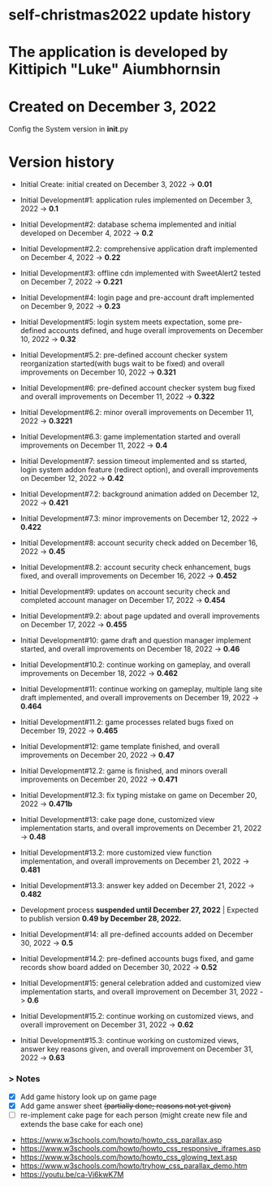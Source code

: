 # self-christmas2022 update history

# The application is developed by Kittipich "Luke" Aiumbhornsin

# Created on December 3, 2022

Config the System version in **init**.py

# Version history

- Initial Create: initial created on December 3, 2022 -> **0.01**

- Initial Development#1: application rules implemented on December 3, 2022 -> **0.1**

- Initial Development#2: database schema implemented and initial developed on December 4, 2022 -> **0.2**

- Initial Development#2.2: comprehensive application draft implemented on December 4, 2022 -> **0.22**

- Initial Development#3: offline cdn implemented with SweetAlert2 tested on December 7, 2022 -> **0.221**

- Initial Development#4: login page and pre-account draft implemented on December 9, 2022 -> **0.23**

- Initial Development#5: login system meets expectation, some pre-defined accounts defined, and huge overall improvements on December 10, 2022 -> **0.32**

- Initial Development#5.2: pre-defined account checker system reorganization started(with bugs wait to be fixed) and overall improvements on December 10, 2022 -> **0.321**

- Initial Development#6: pre-defined account checker system bug fixed and overall improvements on December 11, 2022 -> **0.322**

- Initial Development#6.2: minor overall improvements on December 11, 2022 -> **0.3221**

- Initial Development#6.3: game implementation started and overall improvements on December 11, 2022 -> **0.4**

- Initial Development#7: session timeout implemented and ss started, login system addon feature (redirect option), and overall improvements on December 12, 2022 -> **0.42**

- Initial Development#7.2: background animation added on December 12, 2022 -> **0.421**

- Initial Development#7.3: minor improvements on December 12, 2022 -> **0.422**

- Initial Development#8: account security check added on December 16, 2022 -> **0.45**

- Initial Development#8.2: account security check enhancement, bugs fixed, and overall improvements on December 16, 2022 -> **0.452**

- Initial Development#9: updates on account security check and completed account manager on December 17, 2022 -> **0.454**

- Initial Development#9.2: about page updated and overall improvements on December 17, 2022 -> **0.455**

- Initial Development#10: game draft and question manager implement started, and overall improvements on December 18, 2022 -> **0.46**

- Initial Development#10.2: continue working on gameplay, and overall improvements on December 18, 2022 -> **0.462**

- Initial Development#11: continue working on gameplay, multiple lang site draft implemented, and overall improvements on December 19, 2022 -> **0.464**

- Initial Development#11.2: game processes related bugs fixed on December 19, 2022 -> **0.465**

- Initial Development#12: game template finished, and overall improvements on December 20, 2022 -> **0.47**

- Initial Development#12.2: game is finished, and minors overall improvements on December 20, 2022 -> **0.471**

- Initial Development#12.3: fix typing mistake on game on December 20, 2022 -> **0.471b**

- Initial Development#13: cake page done, customized view implementation starts, and overall improvements on December 21, 2022 -> **0.48**

- Initial Development#13.2: more customized view function implementation, and overall improvements on December 21, 2022 -> **0.481**

- Initial Development#13.3: answer key added on December 21, 2022 -> **0.482**

- Development process **suspended until December 27, 2022** | Expected to publish version **0.49 by December 28, 2022.**

- Initial Development#14: all pre-defined accounts added on December 30, 2022 -> **0.5**

- Initial Development#14.2: pre-defined accounts bugs fixed, and game records show board added on December 30, 2022 -> **0.52**

- Initial Development#15: general celebration added and customized view implementation starts, and overall improvement on December 31, 2022 -> **0.6**

- Initial Development#15.2: continue working on customized views, and overall improvement on December 31, 2022 -> **0.62**

- Initial Development#15.3: continue working on customized views, answer key reasons given, and overall improvement on December 31, 2022 -> **0.63**

### > Notes

- [x] Add game history look up on game page
- [x] Add game answer sheet ~~(partially done; reasons not yet given)~~
- [ ] re-implement cake page for each person (might create new file and extends the base cake for each one)
- https://www.w3schools.com/howto/howto_css_parallax.asp
- https://www.w3schools.com/howto/howto_css_responsive_iframes.asp
- https://www.w3schools.com/howto/howto_css_glowing_text.asp
- https://www.w3schools.com/howto/tryhow_css_parallax_demo.htm
- https://youtu.be/ca-Vj6kwK7M
